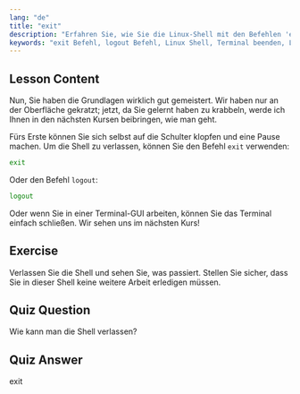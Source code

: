 ```yaml
---
lang: "de"
title: "exit"
description: "Erfahren Sie, wie Sie die Linux-Shell mit den Befehlen 'exit' oder 'logout' verlassen. Verstehen Sie die grundlegende Shell-Navigation für Anfänger. Beginnen Sie noch heute Ihre Linux-Reise!"
keywords: "exit Befehl, logout Befehl, Linux Shell, Terminal beenden, Linux Grundlagen, Linux für Anfänger, Linux Tutorial"
---
```


## Lesson Content

Nun, Sie haben die Grundlagen wirklich gut gemeistert. Wir haben nur an der Oberfläche gekratzt; jetzt, da Sie gelernt haben zu krabbeln, werde ich Ihnen in den nächsten Kursen beibringen, wie man geht.

Fürs Erste können Sie sich selbst auf die Schulter klopfen und eine Pause machen. Um die Shell zu verlassen, können Sie den Befehl `exit` verwenden:

```bash
exit
```

Oder den Befehl `logout`:

```bash
logout
```

Oder wenn Sie in einer Terminal-GUI arbeiten, können Sie das Terminal einfach schließen. Wir sehen uns im nächsten Kurs!

## Exercise

Verlassen Sie die Shell und sehen Sie, was passiert. Stellen Sie sicher, dass Sie in dieser Shell keine weitere Arbeit erledigen müssen.

## Quiz Question

Wie kann man die Shell verlassen?

## Quiz Answer

exit
